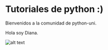 Tutoriales de python :)
======================

Bienvenidos a la comunidad de python-uni.

Hola soy Diana.

![alt text](http://www.reactionface.info/sites/default/files/images/1287666826226.png "Jojolete")

